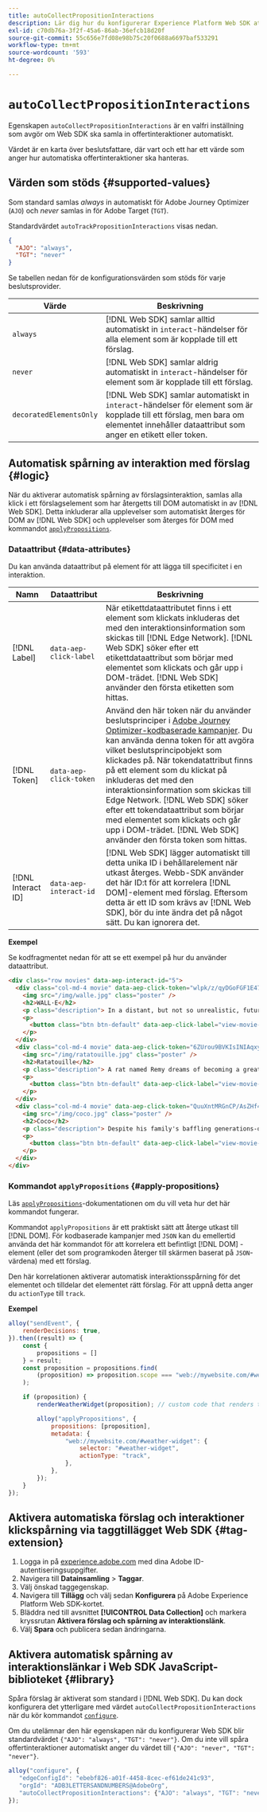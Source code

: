 ```yaml
---
title: autoCollectPropositionInteractions
description: Lär dig hur du konfigurerar Experience Platform Web SDK att automatiskt samla in länkdata.
exl-id: c70db76a-3f2f-45a6-86ab-36efcb18d20f
source-git-commit: 55c656e7fd08e98b75c20f0688a6697baf533291
workflow-type: tm+mt
source-wordcount: '593'
ht-degree: 0%

---
```


# `autoCollectPropositionInteractions`

Egenskapen `autoCollectPropositionInteractions` är en valfri inställning som avgör om Web SDK ska samla in offertinteraktioner automatiskt.

Värdet är en karta över beslutsfattare, där vart och ett har ett värde som anger hur automatiska offertinteraktioner ska hanteras.

## Värden som stöds {#supported-values}

Som standard samlas _always_ in automatiskt för Adobe Journey Optimizer (`AJO`) och _never_ samlas in för Adobe Target (`TGT`).

Standardvärdet `autoTrackPropositionInteractions` visas nedan.

```json
{
  "AJO": "always",
  "TGT": "never"
}
```

Se tabellen nedan för de konfigurationsvärden som stöds för varje beslutsprovider.

| Värde | Beskrivning |
| --- | --- |
| `always` | [!DNL Web SDK] samlar alltid automatiskt in `interact`-händelser för alla element som är kopplade till ett förslag. |
| `never` | [!DNL Web SDK] samlar aldrig automatiskt in `interact`-händelser för element som är kopplade till ett förslag. |
| `decoratedElementsOnly` | [!DNL Web SDK] samlar automatiskt in `interact`-händelser för element som är kopplade till ett förslag, men bara om elementet innehåller dataattribut som anger en etikett eller token. |

## Automatisk spårning av interaktion med förslag {#logic}

När du aktiverar automatisk spårning av förslagsinteraktion, samlas alla klick i ett förslagselement som har återgetts till DOM automatiskt in av [!DNL Web SDK]. Detta inkluderar alla upplevelser som automatiskt återges för DOM av [!DNL Web SDK] och upplevelser som återges för DOM med kommandot [`applyPropositions`](../applypropositions.md).

### Dataattribut {#data-attributes}

Du kan använda dataattribut på element för att lägga till specificitet i en interaktion.

| Namn | Dataattribut | Beskrivning |
| --- | --- | --- |
| [!DNL Label] | `data-aep-click-label` | När etikettdataattributet finns i ett element som klickats inkluderas det med den interaktionsinformation som skickas till [!DNL Edge Network]. [!DNL Web SDK] söker efter ett etikettdataattribut som börjar med elementet som klickats och går upp i DOM-trädet. [!DNL Web SDK] använder den första etiketten som hittas. |
| [!DNL Token] | `data-aep-click-token` | Använd den här token när du använder beslutsprinciper i [Adobe Journey Optimizer-kodbaserade kampanjer](https://experienceleague.adobe.com/en/docs/journey-optimizer/using/code-based-experience/get-started-code-based). Du kan använda denna token för att avgöra vilket beslutsprincipobjekt som klickades på. När tokendatattribut finns på ett element som du klickat på inkluderas det med den interaktionsinformation som skickas till Edge Network. [!DNL Web SDK] söker efter ett tokendataattribut som börjar med elementet som klickats och går upp i DOM-trädet. [!DNL Web SDK] använder den första token som hittas. |
| [!DNL Interact ID] | `data-aep-interact-id` | [!DNL Web SDK] lägger automatiskt till detta unika ID i behållarelement när utkast återges. Webb-SDK använder det här ID:t för att korrelera [!DNL DOM]-element med förslag. Eftersom detta är ett ID som krävs av [!DNL Web SDK], bör du inte ändra det på något sätt. Du kan ignorera det. |

**Exempel**

Se kodfragmentet nedan för att se ett exempel på hur du använder dataattribut.

```html
<div class="row movies" data-aep-interact-id="5">
  <div class="col-md-4 movie" data-aep-click-token="wlpk/z/qyDGoFGF1E47O0w">
    <img src="/img/walle.jpg" class="poster" />
    <h2>WALL·E</h2>
    <p class="description"> In a distant, but not so unrealistic, future where mankind has abandoned earth because it has become covered with trash from products sold by the powerful multi-national Buy N Large corporation, WALL-E, a garbage collecting robot has been left to clean up the mess. </p>
    <p>
      <button class="btn btn-default" data-aep-click-label="view-movie-WALL·E"> View details >> </button>
    </p>
  </div>
  <div class="col-md-4 movie" data-aep-click-token="6ZUrou9BVKIsINIAqxylzw">
    <img src="/img/ratatouille.jpg" class="poster" />
    <h2>Ratatouille</h2>
    <p class="description"> A rat named Remy dreams of becoming a great French chef despite his family's wishes and the obvious problem of being a rat in a decidedly rodent-phobic profession. When fate places Remy in the sewers of Paris, he finds himself ideally situated beneath a restaurant made famous by his culinary hero, Auguste Gusteau. </p>
    <p>
      <button class="btn btn-default" data-aep-click-label="view-movie-Ratatouille"> View details >> </button>
    </p>
  </div>
  <div class="col-md-4 movie" data-aep-click-token="QuuXntMRGnCP/AsZHf4pnQ">
    <img src="/img/coco.jpg" class="poster" />
    <h2>Coco</h2>
    <p class="description"> Despite his family's baffling generations-old ban on music, Miguel dreams of becoming an accomplished musician like his idol, Ernesto de la Cruz. Desperate to prove his talent, Miguel finds himself in the stunning and colorful Land of the Dead following a mysterious chain of events. </p>
    <p>
      <button class="btn btn-default" data-aep-click-label="view-movie-Coco"> View details >> </button>
    </p>
  </div>
</div>
```

### Kommandot `applyPropositions` {#apply-propositions}

Läs [`applyPropositions`](../applypropositions.md)-dokumentationen om du vill veta hur det här kommandot fungerar.

Kommandot `applyPropositions` är ett praktiskt sätt att återge utkast till [!DNL DOM]. För kodbaserade kampanjer med `JSON` kan du emellertid använda det här kommandot för att korrelera ett befintligt [!DNL DOM] -element (eller det som programkoden återger till skärmen baserat på `JSON`-värdena) med ett förslag.

Den här korrelationen aktiverar automatisk interaktionsspårning för det elementet och tilldelar det elementet rätt förslag. För att uppnå detta anger du `actionType` till `track`.

**Exempel**

```javascript
alloy("sendEvent", {
    renderDecisions: true,
}).then((result) => {
    const {
        propositions = []
    } = result;
    const proposition = propositions.find(
        (proposition) => proposition.scope === "web://mywebsite.com/#weather-widget"
    );

    if (proposition) {
        renderWeatherWidget(proposition); // custom code that renders the weather widget based on the code-based campaign JSON

        alloy("applyPropositions", {
            propositions: [proposition],
            metadata: {
                "web://mywebsite.com/#weather-widget": {
                    selector: "#weather-widget",
                    actionType: "track",
                },
            },
        });
    }
});
```

## Aktivera automatiska förslag och interaktioner klickspårning via taggtillägget Web SDK {#tag-extension}

1. Logga in på [experience.adobe.com](https://experience.adobe.com) med dina Adobe ID-autentiseringsuppgifter.
1. Navigera till **Datainsamling** > **Taggar**.
1. Välj önskad taggegenskap.
1. Navigera till **Tillägg** och välj sedan **Konfigurera** på Adobe Experience Platform Web SDK-kortet.
1. Bläddra ned till avsnittet **[!UICONTROL Data Collection]** och markera kryssrutan **Aktivera förslag och spårning av interaktionslänk**.
1. Välj **Spara** och publicera sedan ändringarna.

## Aktivera automatisk spårning av interaktionslänkar i Web SDK JavaScript-biblioteket {#library}

Spåra förslag är aktiverat som standard i [!DNL Web SDK]. Du kan dock konfigurera det ytterligare med värdet `autoCollectPropositionInteractions` när du kör kommandot [`configure`](../configure/overview.md).

Om du utelämnar den här egenskapen när du konfigurerar Web SDK blir standardvärdet `{"AJO": "always", "TGT": "never"}`. Om du inte vill spåra offertinteraktioner automatiskt anger du värdet till `{"AJO": "never", "TGT": "never"}`.

```javascript
alloy("configure", {
   "edgeConfigId": "ebebf826-a01f-4458-8cec-ef61de241c93",
   "orgId": "ADB3LETTERSANDNUMBERS@AdobeOrg",
   "autoCollectPropositionInteractions": {"AJO": "always", "TGT": "never"}
});
```
